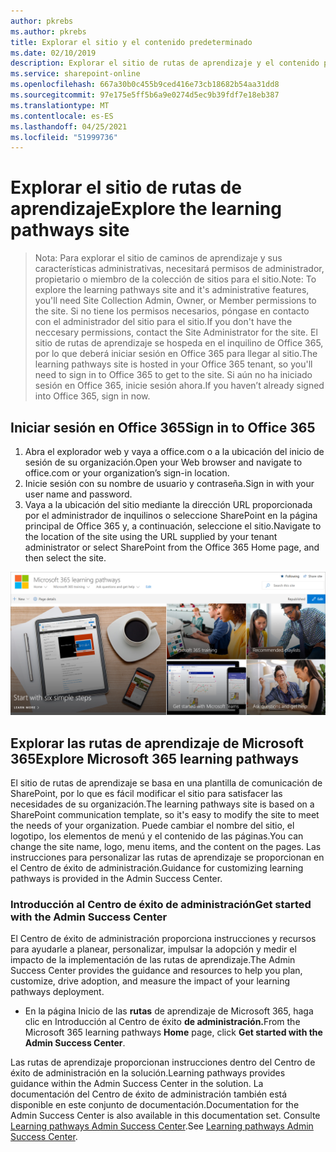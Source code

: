 ```yaml
---
author: pkrebs
ms.author: pkrebs
title: Explorar el sitio y el contenido predeterminado
ms.date: 02/10/2019
description: Explorar el sitio de rutas de aprendizaje y el contenido predeterminado
ms.service: sharepoint-online
ms.openlocfilehash: 667a30b0c455b9ced416e73cb18682b54aa31dd8
ms.sourcegitcommit: 97e175e5ff5b6a9e0274d5ec9b39fdf7e18eb387
ms.translationtype: MT
ms.contentlocale: es-ES
ms.lasthandoff: 04/25/2021
ms.locfileid: "51999736"
---
```

# <a name="explore-the-learning-pathways-site"></a><span data-ttu-id="f23be-103">Explorar el sitio de rutas de aprendizaje</span><span class="sxs-lookup"><span data-stu-id="f23be-103">Explore the learning pathways site</span></span>

> <span data-ttu-id="f23be-104">Nota: Para explorar el sitio de caminos de aprendizaje y sus características administrativas, necesitará permisos de administrador, propietario o miembro de la colección de sitios para el sitio.</span><span class="sxs-lookup"><span data-stu-id="f23be-104">Note: To explore the learning pathways site and it's administrative features, you'll need Site Collection Admin, Owner, or Member permissions to the site.</span></span> <span data-ttu-id="f23be-105">Si no tiene los permisos necesarios, póngase en contacto con el administrador del sitio para el sitio.</span><span class="sxs-lookup"><span data-stu-id="f23be-105">If you don't have the neccesary permissions, contact the Site Administrator for the site.</span></span> <span data-ttu-id="f23be-106">El sitio de rutas de aprendizaje se hospeda en el inquilino de Office 365, por lo que deberá iniciar sesión en Office 365 para llegar al sitio.</span><span class="sxs-lookup"><span data-stu-id="f23be-106">The learning pathways site is hosted in your Office 365 tenant, so you'll need to sign in to Office 365 to get to the site.</span></span> <span data-ttu-id="f23be-107">Si aún no ha iniciado sesión en Office 365, inicie sesión ahora.</span><span class="sxs-lookup"><span data-stu-id="f23be-107">If you haven’t already signed into Office 365, sign in now.</span></span> 

## <a name="sign-in-to-office-365"></a><span data-ttu-id="f23be-108">Iniciar sesión en Office 365</span><span class="sxs-lookup"><span data-stu-id="f23be-108">Sign in to Office 365</span></span> 

1.  <span data-ttu-id="f23be-109">Abra el explorador web y vaya a office.com o a la ubicación del inicio de sesión de su organización.</span><span class="sxs-lookup"><span data-stu-id="f23be-109">Open your Web browser and navigate to office.com or your organization’s sign-in location.</span></span> 
2.  <span data-ttu-id="f23be-110">Inicie sesión con su nombre de usuario y contraseña.</span><span class="sxs-lookup"><span data-stu-id="f23be-110">Sign in with your user name and password.</span></span>
3.  <span data-ttu-id="f23be-111">Vaya a la ubicación del sitio mediante la dirección URL proporcionada por el administrador de inquilinos o seleccione SharePoint en la página principal de Office 365 y, a continuación, seleccione el sitio.</span><span class="sxs-lookup"><span data-stu-id="f23be-111">Navigate to the location of the site using the URL supplied by your tenant administrator or select SharePoint from the Office 365 Home page, and then select the site.</span></span> 

![cg-exploresite.png](media/cg-introducing.png)

## <a name="explore-microsoft-365-learning-pathways"></a><span data-ttu-id="f23be-113">Explorar las rutas de aprendizaje de Microsoft 365</span><span class="sxs-lookup"><span data-stu-id="f23be-113">Explore Microsoft 365 learning pathways</span></span>

<span data-ttu-id="f23be-114">El sitio de rutas de aprendizaje se basa en una plantilla de comunicación de SharePoint, por lo que es fácil modificar el sitio para satisfacer las necesidades de su organización.</span><span class="sxs-lookup"><span data-stu-id="f23be-114">The learning pathways site is based on a SharePoint communication template, so it's easy to modify the site to meet the needs of your organization.</span></span> <span data-ttu-id="f23be-115">Puede cambiar el nombre del sitio, el logotipo, los elementos de menú y el contenido de las páginas.</span><span class="sxs-lookup"><span data-stu-id="f23be-115">You can change the site name, logo, menu items, and the content on the pages.</span></span> <span data-ttu-id="f23be-116">Las instrucciones para personalizar las rutas de aprendizaje se proporcionan en el Centro de éxito de administración.</span><span class="sxs-lookup"><span data-stu-id="f23be-116">Guidance for customizing learning pathways is provided in the Admin Success Center.</span></span> 

### <a name="get-started-with-the-admin-success-center"></a><span data-ttu-id="f23be-117">Introducción al Centro de éxito de administración</span><span class="sxs-lookup"><span data-stu-id="f23be-117">Get started with the Admin Success Center</span></span>

<span data-ttu-id="f23be-118">El Centro de éxito de administración proporciona instrucciones y recursos para ayudarle a planear, personalizar, impulsar la adopción y medir el impacto de la implementación de las rutas de aprendizaje.</span><span class="sxs-lookup"><span data-stu-id="f23be-118">The Admin Success Center provides the guidance and resources to help you plan, customize, drive adoption, and measure the impact of your learning pathways deployment.</span></span> 

- <span data-ttu-id="f23be-119">En la página Inicio de las **rutas** de aprendizaje de Microsoft 365, haga clic en Introducción al Centro de éxito **de administración.**</span><span class="sxs-lookup"><span data-stu-id="f23be-119">From the Microsoft 365 learning pathways **Home** page, click **Get started with the Admin Success Center**.</span></span>

<span data-ttu-id="f23be-120">Las rutas de aprendizaje proporcionan instrucciones dentro del Centro de éxito de administración en la solución.</span><span class="sxs-lookup"><span data-stu-id="f23be-120">Learning pathways provides guidance within the Admin Success Center in the solution.</span></span> <span data-ttu-id="f23be-121">La documentación del Centro de éxito de administración también está disponible en este conjunto de documentación.</span><span class="sxs-lookup"><span data-stu-id="f23be-121">Documentation for the Admin Success Center is also available in this documentation set.</span></span> <span data-ttu-id="f23be-122">Consulte [Learning pathways Admin Success Center](custom_successcenter.md).</span><span class="sxs-lookup"><span data-stu-id="f23be-122">See [Learning pathways Admin Success Center](custom_successcenter.md).</span></span>